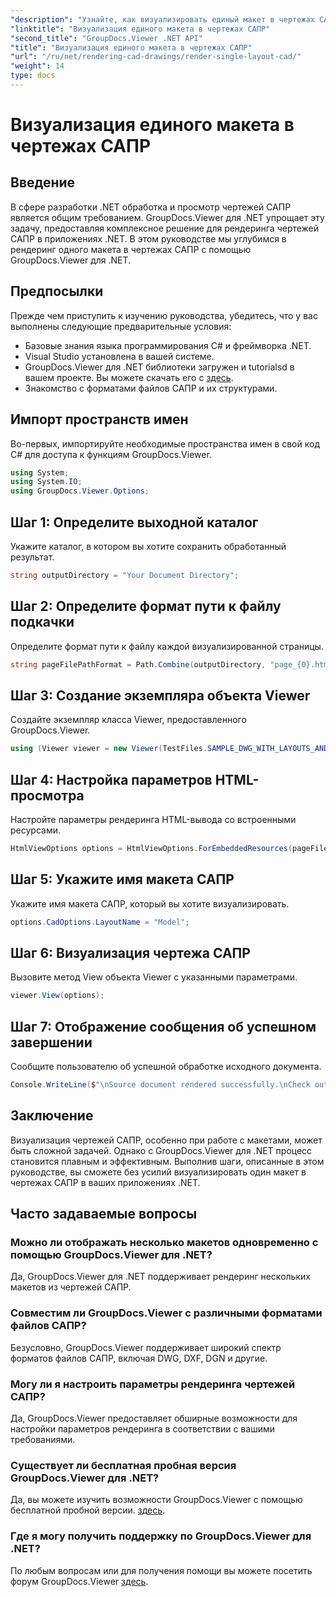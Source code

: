 ```yaml
---
"description": "Узнайте, как визуализировать единый макет в чертежах САПР с помощью GroupDocs.Viewer для .NET. Простые шаги для бесшовной интеграции в ваши приложения .NET."
"linktitle": "Визуализация единого макета в чертежах САПР"
"second_title": "GroupDocs.Viewer .NET API"
"title": "Визуализация единого макета в чертежах САПР"
"url": "/ru/net/rendering-cad-drawings/render-single-layout-cad/"
"weight": 14
type: docs
---
```

# Визуализация единого макета в чертежах САПР

## Введение
В сфере разработки .NET обработка и просмотр чертежей САПР является общим требованием. GroupDocs.Viewer для .NET упрощает эту задачу, предоставляя комплексное решение для рендеринга чертежей САПР в приложениях .NET. В этом руководстве мы углубимся в рендеринг одного макета в чертежах САПР с помощью GroupDocs.Viewer для .NET.
## Предпосылки
Прежде чем приступить к изучению руководства, убедитесь, что у вас выполнены следующие предварительные условия:
- Базовые знания языка программирования C# и фреймворка .NET.
- Visual Studio установлена в вашей системе.
- GroupDocs.Viewer для .NET библиотеки загружен и tutorialsd в вашем проекте. Вы можете скачать его с [здесь](https://releases.groupdocs.com/viewer/net/).
- Знакомство с форматами файлов САПР и их структурами.

## Импорт пространств имен
Во-первых, импортируйте необходимые пространства имен в свой код C# для доступа к функциям GroupDocs.Viewer.

```csharp
using System;
using System.IO;
using GroupDocs.Viewer.Options;
```

## Шаг 1: Определите выходной каталог
Укажите каталог, в котором вы хотите сохранить обработанный результат.
```csharp
string outputDirectory = "Your Document Directory";
```
## Шаг 2: Определите формат пути к файлу подкачки
Определите формат пути к файлу каждой визуализированной страницы.
```csharp
string pageFilePathFormat = Path.Combine(outputDirectory, "page_{0}.html");
```
## Шаг 3: Создание экземпляра объекта Viewer
Создайте экземпляр класса Viewer, предоставленного GroupDocs.Viewer.
```csharp
using (Viewer viewer = new Viewer(TestFiles.SAMPLE_DWG_WITH_LAYOUTS_AND_LAYERS))
```
## Шаг 4: Настройка параметров HTML-просмотра
Настройте параметры рендеринга HTML-вывода со встроенными ресурсами.
```csharp
HtmlViewOptions options = HtmlViewOptions.ForEmbeddedResources(pageFilePathFormat);
```
## Шаг 5: Укажите имя макета САПР
Укажите имя макета САПР, который вы хотите визуализировать.
```csharp
options.CadOptions.LayoutName = "Model";
```
## Шаг 6: Визуализация чертежа САПР
Вызовите метод View объекта Viewer с указанными параметрами.
```csharp
viewer.View(options);
```
## Шаг 7: Отображение сообщения об успешном завершении
Сообщите пользователю об успешной обработке исходного документа.
```csharp
Console.WriteLine($"\nSource document rendered successfully.\nCheck output in {outputDirectory}.");
```

## Заключение
Визуализация чертежей САПР, особенно при работе с макетами, может быть сложной задачей. Однако с GroupDocs.Viewer для .NET процесс становится плавным и эффективным. Выполнив шаги, описанные в этом руководстве, вы сможете без усилий визуализировать один макет в чертежах САПР в ваших приложениях .NET.
## Часто задаваемые вопросы
### Можно ли отображать несколько макетов одновременно с помощью GroupDocs.Viewer для .NET?
Да, GroupDocs.Viewer для .NET поддерживает рендеринг нескольких макетов из чертежей САПР.
### Совместим ли GroupDocs.Viewer с различными форматами файлов САПР?
Безусловно, GroupDocs.Viewer поддерживает широкий спектр форматов файлов САПР, включая DWG, DXF, DGN и другие.
### Могу ли я настроить параметры рендеринга чертежей САПР?
Да, GroupDocs.Viewer предоставляет обширные возможности для настройки параметров рендеринга в соответствии с вашими требованиями.
### Существует ли бесплатная пробная версия GroupDocs.Viewer для .NET?
Да, вы можете изучить возможности GroupDocs.Viewer с помощью бесплатной пробной версии. [здесь](https://releases.groupdocs.com/).
### Где я могу получить поддержку по GroupDocs.Viewer для .NET?
По любым вопросам или для получения помощи вы можете посетить форум GroupDocs.Viewer [здесь](https://forum.groupdocs.com/c/viewer/9).